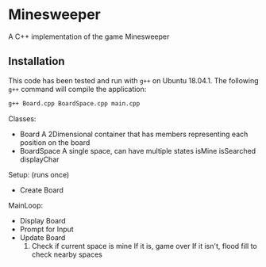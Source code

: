 # Minesweeper

A C++ implementation of the game Minesweeper

## Installation

This code has been tested and run with `g++` on Ubuntu 18.04.1. The following `g++` command will compile the application:

```bash
g++ Board.cpp BoardSpace.cpp main.cpp
```

Classes:
- Board
	A 2Dimensional container that has members representing each position on the board
- BoardSpace
	A single space, can have multiple states
		isMine
		isSearched
		displayChar

Setup: (runs once)
- Create Board

MainLoop:
- Display Board
- Prompt for Input
- Update Board
	1. Check if current space is mine
		If it is, game over
		If it isn't, flood fill to check nearby spaces
